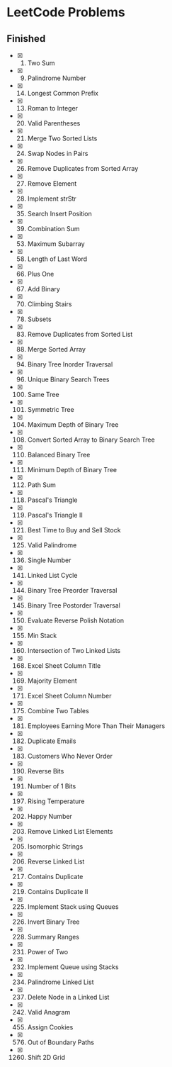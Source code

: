 # LeetCode Problems

## Finished

- [x] 1. Two Sum
- [x] 9. Palindrome Number
- [x] 14. Longest Common Prefix
- [x] 13. Roman to Integer
- [x] 20. Valid Parentheses
- [x] 21. Merge Two Sorted Lists
- [x] 24. Swap Nodes in Pairs
- [x] 26. Remove Duplicates from Sorted Array
- [x] 27. Remove Element
- [x] 28. Implement strStr
- [x] 35. Search Insert Position
- [x] 39. Combination Sum
- [x] 53. Maximum Subarray
- [x] 58. Length of Last Word
- [x] 66. Plus One
- [x] 67. Add Binary
- [x] 70. Climbing Stairs
- [x] 78. Subsets
- [x] 83. Remove Duplicates from Sorted List
- [x] 88. Merge Sorted Array
- [x] 94. Binary Tree Inorder Traversal
- [x] 96. Unique Binary Search Trees
- [x] 100. Same Tree
- [x] 101. Symmetric Tree
- [x] 104. Maximum Depth of Binary Tree
- [x] 108. Convert Sorted Array to Binary Search Tree
- [x] 110. Balanced Binary Tree
- [x] 111. Minimum Depth of Binary Tree
- [x] 112. Path Sum
- [x] 118. Pascal's Triangle
- [x] 119. Pascal's Triangle II
- [x] 121. Best Time to Buy and Sell Stock
- [x] 125. Valid Palindrome
- [x] 136. Single Number
- [x] 141. Linked List Cycle
- [x] 144. Binary Tree Preorder Traversal
- [x] 145. Binary Tree Postorder Traversal
- [x] 150. Evaluate Reverse Polish Notation
- [x] 155. Min Stack
- [x] 160. Intersection of Two Linked Lists
- [x] 168. Excel Sheet Column Title
- [x] 169. Majority Element
- [x] 171. Excel Sheet Column Number
- [x] 175. Combine Two Tables
- [x] 181. Employees Earning More Than Their Managers
- [x] 182. Duplicate Emails
- [x] 183. Customers Who Never Order
- [x] 190. Reverse Bits
- [x] 191. Number of 1 Bits
- [x] 197. Rising Temperature
- [x] 202. Happy Number
- [x] 203. Remove Linked List Elements
- [x] 205. Isomorphic Strings
- [x] 206. Reverse Linked List
- [x] 217. Contains Duplicate
- [x] 219. Contains Duplicate II
- [x] 225. Implement Stack using Queues
- [x] 226. Invert Binary Tree
- [x] 228. Summary Ranges
- [x] 231. Power of Two
- [x] 232. Implement Queue using Stacks
- [x] 234. Palindrome Linked List
- [x] 237. Delete Node in a Linked List
- [x] 242. Valid Anagram
- [x] 455. Assign Cookies
- [x] 576. Out of Boundary Paths
- [x] 1260. Shift 2D Grid
